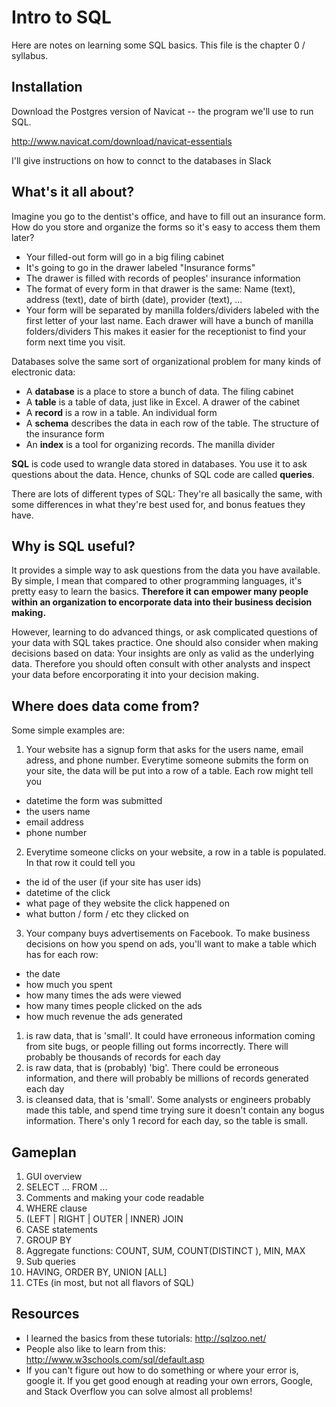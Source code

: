 # Intro to SQL

Here are notes on learning some SQL basics. This file is the chapter 0 / syllabus.

## Installation

Download the Postgres version of Navicat -- the program we'll use to run SQL.

http://www.navicat.com/download/navicat-essentials

I'll give instructions on how to connct to the databases in Slack

## What's it all about?

Imagine you go to the dentist's office, and have to fill out an insurance form. 
How do you store and organize the forms so it's easy to access them them later?

- Your filled-out form will go in a big filing cabinet
- It's going to go in the drawer labeled "Insurance forms"
- The drawer is filled with records of peoples' insurance information
- The format of every form in that drawer is the same: 
    Name (text), address (text), date of birth (date), provider (text), ...
- Your form will be separated by manilla folders/dividers labeled with the first letter of your last name. 
    Each drawer will have a bunch of manilla folders/dividers
    This makes it easier for the receptionist to find your form next time you visit.

Databases solve the same sort of organizational problem for many kinds of electronic data:

- A **database** is a place to store a bunch of data. The filing cabinet
- A **table** is a table of data, just like in Excel. A drawer of the cabinet
- A **record** is a row in a table. An individual form
- A **schema** describes the data in each row of the table. The structure of the insurance form
- An **index** is a tool for organizing records. The manilla divider

**SQL** is code used to wrangle data stored in databases.
You use it to ask questions about the data. Hence, chunks of SQL code are called **queries**.

There are lots of different types of SQL: They're all basically the same, with some differences in what they're best used for, and bonus featues they have.

## Why is SQL useful?

It provides a simple way to ask questions from the data you have available.
By simple, I mean that compared to other programming languages, it's pretty easy to learn the basics.
**Therefore it can empower many people within an organization to encorporate data into their business decision making.**

However, learning to do advanced things, or ask complicated questions of your data with SQL takes practice.
One should also consider when making decisions based on data: Your insights are only as valid as the underlying data.
Therefore you should often consult with other analysts and inspect your data before encorporating it into your decision making.

## Where does data come from?

Some simple examples are:

1. Your website has a signup form that asks for the users name, email adress, and phone number. Everytime someone submits the form on your site, the data will be put into a row of a table. Each row might tell you
  - datetime the form was submitted
  - the users name
  - email address
  - phone number

2. Everytime someone clicks on your website, a row in a table is populated. In that row it could tell you
  - the id of the user (if your site has user ids)
  - datetime of the click
  - what page of they website the click happened on
  - what button / form / etc they clicked on

3. Your company buys advertisements on Facebook. To make business decisions on how you spend on ads, you'll want to make a table which has for each row:
  - the date
  - how much you spent
  - how many times the ads were viewed
  - how many times people clicked on the ads
  - how much revenue the ads generated

1. is raw data, that is 'small'. It could have erroneous information coming from site bugs, or people filling out forms incorrectly. There will probably be thousands of records for each day
2. is raw data, that is (probably) 'big'. There could be erroneous information, and there will probably be millions of records generated each day
3. is cleansed data, that is 'small'. Some analysts or engineers probably made this table, and spend time trying sure it doesn't contain any bogus information. There's only 1 record for each day, so the table is small.

## Gameplan

1. GUI overview
2. SELECT ... FROM ...
3. Comments and making your code readable
4. WHERE clause
5. (LEFT | RIGHT | OUTER | INNER) JOIN
6. CASE statements
7. GROUP BY
8. Aggregate functions: COUNT, SUM, COUNT(DISTINCT ), MIN, MAX
9. Sub queries
10. HAVING, ORDER BY, UNION [ALL]
11. CTEs (in most, but not all flavors of SQL)

## Resources

- I learned the basics from these tutorials: http://sqlzoo.net/
- People also like to learn from this: http://www.w3schools.com/sql/default.asp
- If you can't figure out how to do something or where your error is, google it.
  If you get good enough at reading your own errors, Google, and Stack Overflow you can solve almost all problems!

